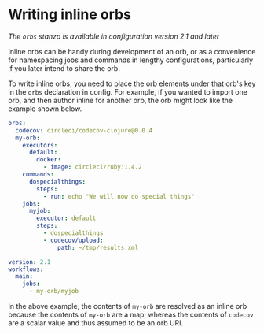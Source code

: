 # Writing inline orbs
_The `orbs` stanza is available in configuration version 2.1 and later_

Inline orbs can be handy during development of an orb, or as a convenience for namespacing jobs and commands in lengthy configurations, particularly if you later intend to share the orb.

To write inline orbs, you need to place the orb elements under that orb's key in the `orbs` declaration in config. For example, if you wanted to import one orb, and then author inline for another orb, the orb might look like the example shown below.

```yaml
orbs:
  codecov: circleci/codecov-clojure@0.0.4
  my-orb:
    executors:
      default:
        docker:
          - image: circleci/ruby:1.4.2
    commands:
      dospecialthings:
        steps:
          - run: echo "We will now do special things"
    jobs:
      myjob:
        executor: default
        steps:
          - dospecialthings
          - codecov/upload:
              path: ~/tmp/results.xml

version: 2.1
workflows:
  main:
    jobs:
      - my-orb/myjob
```

In the above example, the contents of `my-orb` are resolved as an inline orb because the contents of `my-orb` are a map; whereas the contents of `codecov` are a scalar value and thus assumed to be an orb URI.
